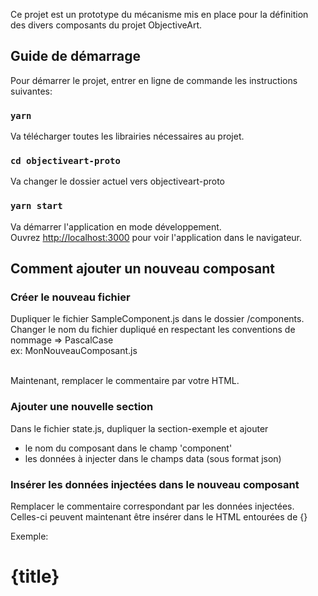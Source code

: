 Ce projet est un prototype du mécanisme mis en place pour la définition des divers composants du projet ObjectiveArt.

## Guide de démarrage

Pour démarrer le projet, entrer en ligne de commande les instructions suivantes:

### `yarn`

Va télécharger toutes les librairies nécessaires au projet.

### `cd objectiveart-proto`

Va changer le dossier actuel vers objectiveart-proto

### `yarn start`

Va démarrer l'application en mode développement.<br />
Ouvrez [http://localhost:3000](http://localhost:3000) pour voir l'application dans le navigateur.

## Comment ajouter un nouveau composant

### Créer le nouveau fichier

Dupliquer le fichier SampleComponent.js dans le dossier /components.<br/>
Changer le nom du fichier dupliqué en respectant les conventions de nommage => PascalCase<br/>
ex: MonNouveauComposant.js<br/><br/>

Maintenant, remplacer le commentaire par votre HTML.

### Ajouter une nouvelle section

Dans le fichier state.js, dupliquer la section-exemple et ajouter <r/>

- le nom du composant dans le champ 'component'<br/>
- les données à injecter dans le champs data (sous format json)

### Insérer les données injectées dans le nouveau composant

Remplacer le commentaire correspondant par les données injectées. <br/>
Celles-ci peuvent maintenant être insérer dans le HTML entourées de {}<br/>

Exemple: <h1>{title}</h1>
